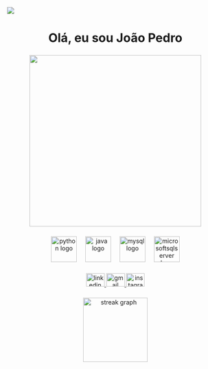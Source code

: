 <div>
  <img style="100%" src="https://capsule-render.vercel.app/api?type=waving&height=100&section=header&reversal=false&fontSize=70&fontColor=FFFFFF&fontAlign=50&fontAlignY=50&stroke=-&descSize=20&descAlign=50&descAlignY=50&theme=cobalt"  />
</div>

###

<h1 align="center">Olá, eu sou João Pedro</h1>

###

<div align="center">
  <img height="400" src=""  />
</div>

###

<div align="center">
  <img src="https://cdn.jsdelivr.net/gh/devicons/devicon/icons/python/python-original.svg" height="60" alt="python logo"  />
  <img width="12" />
  <img src="https://cdn.jsdelivr.net/gh/devicons/devicon/icons/java/java-original.svg" height="60" alt="java logo"  />
  <img width="12" />
  <img src="https://cdn.jsdelivr.net/gh/devicons/devicon/icons/mysql/mysql-original.svg" height="60" alt="mysql logo"  />
  <img width="12" />
  <img src="https://cdn.jsdelivr.net/gh/devicons/devicon/icons/microsoftsqlserver/microsoftsqlserver-plain.svg" height="60" alt="microsoftsqlserver logo"  />
</div>

###

<div align="center">
  <a href="https://www.linkedin.com/in/jo%C3%A3o-pedro-de-moraes-mendes-1311bb31a/" target="_blank">
    <img src="https://raw.githubusercontent.com/maurodesouza/profile-readme-generator/master/src/assets/icons/social/linkedin/default.svg" width="43" height="31" alt="linkedin logo"  />
  </a>
  <a href="jpmoraes.mendes22@gmail.com" target="_blank">
    <img src="https://raw.githubusercontent.com/maurodesouza/profile-readme-generator/master/src/assets/icons/social/gmail/default.svg" width="43" height="31" alt="gmail logo"  />
  </a>
  <a href="https://www.instagram.com/jp.mmends/" target="_blank">
    <img src="https://raw.githubusercontent.com/maurodesouza/profile-readme-generator/master/src/assets/icons/social/instagram/default.svg" width="43" height="31" alt="instagram logo"  />
  </a>
</div>

###

<div align="center">
  <img src="https://streak-stats.demolab.com?user=jpmendes2000&locale=pt-br&mode=daily&theme=tokyonight&hide_border=true&border_radius=10&order=3" height="150" alt="streak graph"  />
</div>

###
